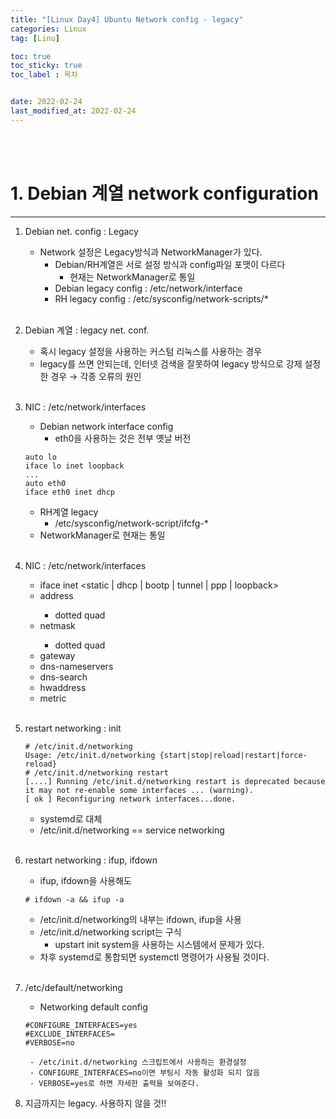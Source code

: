 ```yaml
---
title: "[Linux Day4] Ubuntu Network config - legacy"
categories: Linux
tag: [Linu]

toc: true
toc_sticky: true
toc_label : 목차


date: 2022-02-24
last_modified_at: 2022-02-24
---
```

<br>
<br>

# 1. Debian 계열 network configuration
---
1. Debian net. config : Legacy
	* Network 설정은 Legacy방식과 NetworkManager가 있다.
		- Debian/RH계열은 서로 설정 방식과 config파일 포맷이 다르다
			+ 현재는 NetworkManager로 통일
		- Debian legacy config : /etc/network/interface
		- RH legacy config : /etc/sysconfig/network-scripts/*
		<br>

2. Debian 계열 : legacy net. conf.
	* 혹시 legacy 설정을 사용하는 커스텀 리눅스를 사용하는 경우
	* legacy를 쓰면 안되는데, 인터넷 검색을 잘못하여 legacy 방식으로 강제 설정한 경우 → 각종 오류의 원인
	<br>

3. NIC : /etc/network/interfaces
	* Debian network interface config
		- eth0을 사용하는 것은 전부 옛날 버전
	```
	auto lo
	iface lo inet loopback
	...
	auto eth0
	iface eth0 inet dhcp
	```
	* RH계열 legacy
		- /etc/sysconfig/network-script/ifcfg-*
	* NetworkManager로 현재는 통일
	<br>

4. NIC : /etc/network/interfaces
	* iface <NIC> inet <static \| dhcp \| bootp \| tunnel \| ppp \| loopback>
	* address <IP address>
		- dotted quad
	* netmask <network mask>
		- dotted quad
	* gateway <IP address>
	* dns-nameservers <IP address>
	* dns-search <domain>
	* hwaddress <MAC address>
	* metric <metric value>
	<br>

5. restart networking : init
	```
	# /etc/init.d/networking
	Usage: /etc/init.d/networking {start|stop|reload|restart|force-reload}
	# /etc/init.d/networking restart
	[....] Running /etc/init.d/networking restart is deprecated because it may not re-enable some interfaces ... (warning).
	[ ok ] Reconfiguring network interfaces...done.
	```
	* systemd로 대체
	* /etc/init.d/networking == service networking
	<br>

6. restart networking : ifup, ifdown
	* ifup, ifdown을 사용해도
	```
	# ifdown -a && ifup -a
	```
	* /etc/init.d/networking의 내부는 ifdown, ifup을 사용
	* /etc/init.d/networking script는 구식
		- upstart init system을 사용하는 시스템에서 문제가 있다.
	* 차후 systemd로 통합되면 systemctl 명령어가 사용될 것이다.
	<br>

7. /etc/default/networking
	* Networking default config
	```
	#CONFIGURE_INTERFACES=yes
	#EXCLUDE_INTERFACES=
	#VERBOSE=no
	```
		- /etc/init.d/networking 스크립트에서 사용하는 환경설정
		- CONFIGURE_INTERFACES=no이면 부팅시 자동 활성화 되지 않음
		- VERBOSE=yes로 하면 자세한 출력을 보여준다.

8. 지금까지는 legacy. 사용하지 않을 것!!
